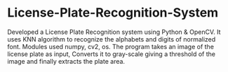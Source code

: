 # License-Plate-Recognition-System
Developed a License Plate Recognition system using Python &amp; OpenCV. It uses KNN algorithm to recognize the alphabets and digits of normalized font. Modules used numpy, cv2, os. The program takes an image of the license plate as input, Converts it to gray-scale giving a threshold of the image and finally extracts the plate area.

